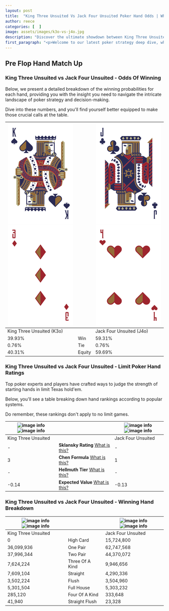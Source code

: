 ```yaml
---
layout: post
title:  "King Three Unsuited Vs Jack Four Unsuited Poker Hand Odds | Which Is The Better Hand In Poker? A Complete Guide"
author: reece
categories: [  ]
image: assets/images/k3o-vs-j4o.jpg
description: "Discover the ultimate showdown between King Three Unsuited and Jack Four Unsuited in poker! Uncover the odds, strategies, and scenarios where one hand triumphs over the other. Get ready to up your poker game with this thrilling analysis."
first_paragraph: "<p>Welcome to our latest poker strategy deep dive, where we're pitting two distinct hands against each other in a high-stakes showdown: King Three Unsuited vs Jack Four Unsuited.</p><p>In the dynamic world of poker, every decision counts, and knowing which hand holds the upper hand is key to your success at the table.</p><p>In this article, we'll dissect these two hands, explore the scenarios where one dominates the other, and equip you with the knowledge to make strategic choices that can tip the odds in your favor.</p><p>Get ready to unravel the intriguing dynamics of these poker hands and elevate your game to new heights.</p>"
---
```




[comment]: # (sp0)

## Pre Flop Hand Match Up

<div class="table hand-ratings" markdown="1"> 



### King Three Unsuited vs Jack Four Unsuited - Odds Of Winning

Below, we present a detailed breakdown of the winning probabilities for each hand, providing you with the insight you need to navigate the intricate landscape of poker strategy and decision-making. 

Dive into these numbers, and you'll find yourself better equipped to make those crucial calls at the table.


    
| ![image info](assets/images/hand1/k.png) ![image info](assets/images/hand1/3o.png) |  | ![image info](assets/images/hand2/j.png) ![image info](assets/images/hand2/4o.png) |
| -------- | -------- | -------- |
| King Three Unsuited (K3o) |  | Jack Four Unsuited (J4o) |
| 39.93% | Win | 59.31% |
| 0.76% | Tie | 0.76% |
| 40.31% | Equity | 59.69% |




[comment]: # (sp1)



### King Three Unsuited vs Jack Four Unsuited - Limit Poker Hand Ratings

Top poker experts and players have crafted ways to judge the strength of starting hands in limit Texas hold'em. 

Below, you'll see a table breaking down hand rankings according to popular systems. 

Do remember, these rankings don't apply to no limit games.


    
| ![image info](https://www.riverpairs.com/assets/images/hand1/k.png) ![image info](https://www.riverpairs.com/assets/images/hand1/3o.png) |  | ![image info](https://www.riverpairs.com/assets/images/hand2/j.png) ![image info](https://www.riverpairs.com/assets/images/hand2/4o.png) |
| -------- | -------- | -------- |
| King Three Unsuited |  | Jack Four Unsuited |
| - | **Sklansky Rating** [What is this?](/sklansky-rating-explained) | - |
| 3 | **Chen Formula** [What is this?](/chen-formula-explained) | 1 |
| - | **Hellmuth Tier** [What is this?](/Hellmuth-tier-explained) | - |
| -0.14 | **Expected Value** [What is this?](/expected-value-explained) | -0.13 |




[comment]: # (sp2)



### King Three Unsuited vs Jack Four Unsuited - Winning Hand Breakdown


    
| ![image info](https://www.riverpairs.com/assets/images/hand1/k.png) ![image info](https://www.riverpairs.com/assets/images/hand1/3o.png) |  | ![image info](https://www.riverpairs.com/assets/images/hand2/j.png) ![image info](https://www.riverpairs.com/assets/images/hand2/4o.png) |
| -------- | -------- | -------- |
| King Three Unsuited |  | Jack Four Unsuited |
| 0 | High Card | 15,724,800 |
| 36,099,936 | One Pair | 62,747,568 |
| 37,996,344 | Two Pair | 44,370,072 |
| 7,624,224 | Three Of A Kind | 9,946,656 |
| 7,609,104 | Straight | 4,290,336 |
| 3,502,224 | Flush | 3,504,960 |
| 5,301,504 | Full House | 5,303,232 |
| 285,120 | Four Of A Kind | 333,648 |
| 41,940 | Straight Flush | 23,328 |




[comment]: # (sp3)



</div>

[comment]: # (sp4)



[comment]: # (sp5)

